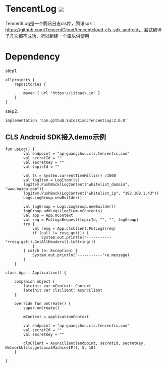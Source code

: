 # TencentLog [![](https://jitpack.io/v/vi1zen/VUpdateApp.svg)](https://jitpack.io/#YuIosXiao/TencentLog/2.0.0)

TencentLog是一个腾讯日志cls库，腾讯sdk：https://github.com/TencentCloud/tencentcloud-cls-sdk-android， 尝试编译了几次都不成功，所以新建一个库以供使用

# Dependency
step1.
```
allprojects {
    repositories {
        ...
        maven { url 'https://jitpack.io' }
    }
}
```
step2.
```
implementation 'com.github.YuIosXiao:TencentLog:2.0.0'
```
## CLS Android SDK接入demo示例

```
fun upLog() {
        val endpoint = "ap-guangzhou.cls.tencentcs.com"
        val secretId = ""
        val secretKey = ""
        val topicId = ""

        val ts = System.currentTimeMillis() /1000
        val logItem = LogItem(ts)
        logItem.PushBack(LogContent("whitelist_domain", "www.baidu.com"))
        logItem.PushBack(LogContent("whitelist_ip", "192.168.1.43"))
        Logs.LogGroup.newBuilder()

        val logGroup = Logs.LogGroup.newBuilder()
        logGroup.addLogs(logItem.mContents)
        val app = App.mContext
        val req = PutLogsRequest(topicId, "", "", logGroup)
        try {
            val resq = App.clsClient.PutLogs(req)
            if (null != resq.get()) {
                System.out.println("-----------"+resq.get().GetAllHeaders().toString())
            }
        } catch (e: Exception) {
            System.out.println("-----------"+e.message)
        }
    }
```

```
class App : Application() {

    companion object {
        lateinit var mContext: Context
        lateinit var clsClient: AsyncClient
    }

    override fun onCreate() {
        super.onCreate()

        mContext = applicationContext

        val endpoint = "ap-guangzhou.cls.tencentcs.com"
        val secretId = ""
        val secretKey = ""

        clsClient = AsyncClient(endpoint, secretId, secretKey, NetworkUtils.getLocalMachineIP(), 5, 10)
    }

}
```
